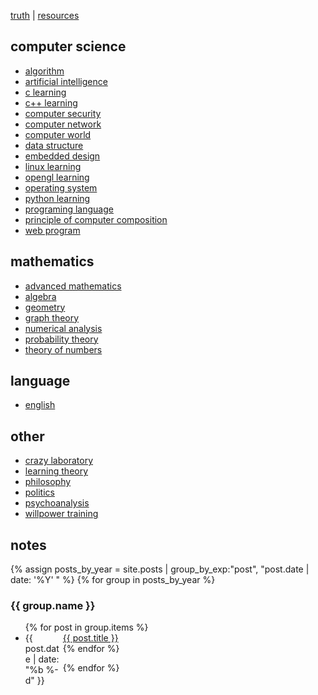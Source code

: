 [truth](/truth) | [resources](/resources)

## computer science

- [algorithm](/algorithm-learning)
- [artificial intelligence](/ai)
- [c learning](/c-learning)
- [c++ learning](/cpp-learning)
- [computer security](/computer-security)
- [computer network](/computer-network)
- [computer world](/computer)
- [data structure](/data-structure)
- [embedded design](/embedded-design)
- [linux learning](/linux-learning)
- [opengl learning](/opengl-learning)
- [operating system](/operating-system)
- [python learning](/python-learning)
- [programing language](/programming-language)
- [principle of computer composition](/computer-system)
- [web program](/web-program)

## mathematics

- [advanced mathematics](/advanced-mathematics)
- [algebra](/algebra)
- [geometry](/geometry)
- [graph theory](/graph-theory)
- [numerical analysis](/numerical-analysis)
- [probability theory](/probability-theory)
- [theory of numbers](/theory-of-numbers)

## language

- [english](/english)

## other

- [crazy laboratory](/lab)
- [learning theory](/learning-theory)
- [philosophy](/philosophy)
- [politics](/politics)
- [psychoanalysis](/psychoanalysis)
- [willpower training](/self-control)

## notes

{% assign posts_by_year = site.posts | group_by_exp:"post", "post.date | date: '%Y' " %}
{% for group in posts_by_year %}

<h3>{{ group.name }}</h3>
<ul>
    {% for post in group.items %}
    <li><div style="width:60px;float:left;">{{ post.date | date: "%b %-d" }}</div> <a href="{{ site.baseurl }}{{ post.url }}">{{ post.title }}</a></li>
    {% endfor %}
</ul>
{% endfor %}